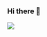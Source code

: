 ### Hi there 👋

<!--
**shimmer12/shimmer12** is a ✨ _special_ ✨ repository because its `README.md` (this file) appears on your GitHub profile.

Here are some ideas to get you started:

- 🔭 I’m currently working on getting placed 🙃
- 🌱 I’m currently learning Data Structures, Web development 
- 👯 I’m looking to collaborate on interesting projects and projects revolving around health
- 🤔 I’m looking for help with everything that can make me grow and succeed
- 💬 Ask me about coding, programming, development, data structures, creative writing...
- 📫 How to reach me: imsrishti1202@gmail.com
- 😄 Pronouns: She/Her
- ⚡ Fun fact: I can make you laugh.
-->

![](https://komarev.com/ghpvc/?username=shimmer12&color=orange)

